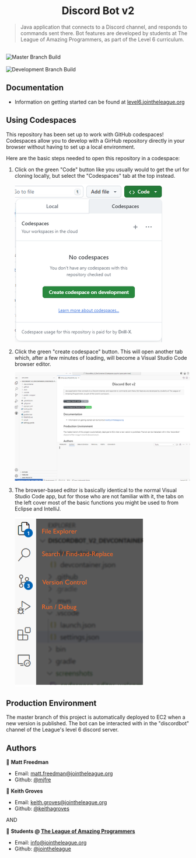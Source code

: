 <h1 style="text-align:center">Discord Bot v2</h1>

> Java application that connects to a Discord channel, and responds to commands sent there.
>  Bot features are developed by students at The League of Amazing Programmers, as part of the Level 6 curriculum.

<br />![Master Branch Build](https://github.com/league-level6/DiscordBot_v2/actions/workflows/MasterBranchBuild.yml/badge.svg)
<br />
<br />![Development Branch Build](https://github.com/league-level6/DiscordBot_v2/actions/workflows/DevelopmentBranchBuild.yml/badge.svg)
<br />

## Documentation

- Information on getting started can be found at [level6.jointheleague.org](https://level6.jointheleague.org)

## Using Codespaces

This repository has been set up to work with GitHub codespaces!
Codespaces allow you to develop with a GirHub repository directly in your browser
without having to set up a local environment.

Here are the basic steps needed to open this repository in a codespace:

1) Click on the green "Code" button like you usually would to get the url for cloning 
locally, but select the "Codespaces" tab at the top instead.

    ![codespaces_tab.png](screenshots/codespaces_tab.png)

2) Click the green "create codespace" button.  This will open another tab which, after 
a few minutes of loading, will become a Visual Studio Code browser editor.

    ![codespace_editor_welcome.png](screenshots/codespace_editor_welcome.png)

4) The browser-based editor is basically identical to the normal Visual Studio Code 
app, but for those who are not familiar with it, the tabs on the left cover most of 
the basic functions you might be used to from Eclipse and IntelliJ.

   ![menubar_marked.png](screenshots/menubar_marked.png)

## Production Environment 

The master branch of this project is automatically deployed to EC2 when a new version is published.
The bot can be interacted with in the "discordbot" channel of the League's level 6 discord server.

## Authors

👤 **Matt Freedman**
- Email: [matt.freedman@jointheleague.org](mailto:matt.freedman@jointheleague.org)
- Github: [@mjfre](https://github.com/mjfre)

👤 **Keith Groves**
- Email: [keith.groves@jointheleague.org](mailto:keith.groves@jointheleague.org)
- Github: [@keithagroves](https://github.com/keithagroves)

AND

👥 **Students @ [The League of Amazing Programmers](https://www.jointheleague.org)**
- Email: [info@jointheleague.org](mailto:info@jointheleague.org)
- Github: [@jointheleague](https://github.com/jointheleague)
